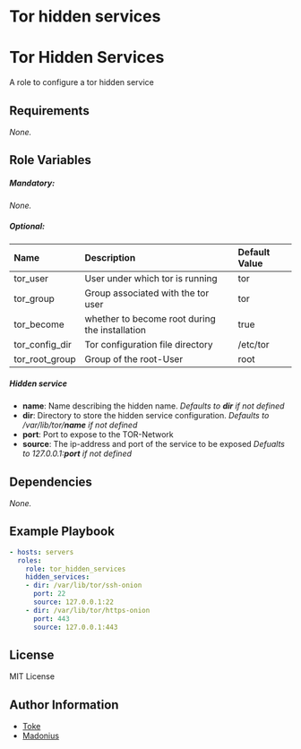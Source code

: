 # Tor hidden services

# Tor Hidden Services

A role to configure a tor hidden service

## Requirements

_None._

## Role Variables

##### ***Mandatory***:
_None._

##### ***Optional***:
| Name | Description | Default Value |
| :--- | :---------- | :------------ |
| tor_user | User under which tor is running | tor
| tor_group | Group associated with the tor user | tor
| tor_become | whether to become root during the installation | true
| tor_config_dir | Tor configuration file directory | /etc/tor
| tor_root_group | Group of the root-User | root
##### ***Hidden service***
* **name**: Name describing the hidden name. _Defaults to **dir** if not defined_
* **dir**: Directory to store the hidden service configuration. _Defaults to /var/lib/tor/**name** if not defined_
* **port**: Port to expose to the TOR-Network
* **source**: The ip-address and port of the service to be exposed _Defualts to 127.0.0.1:**port** if not defined_

## Dependencies

_None._

## Example Playbook

```yaml
- hosts: servers
  roles:
    role: tor_hidden_services
    hidden_services:
    - dir: /var/lib/tor/ssh-onion
      port: 22
      source: 127.0.0.1:22
    - dir: /var/lib/tor/https-onion
      port: 443
      source: 127.0.0.1:443
```

## License

MIT License

## Author Information

* [Toke](https://github.com/toke)
* [Madonius](https://github.com/madonius)
